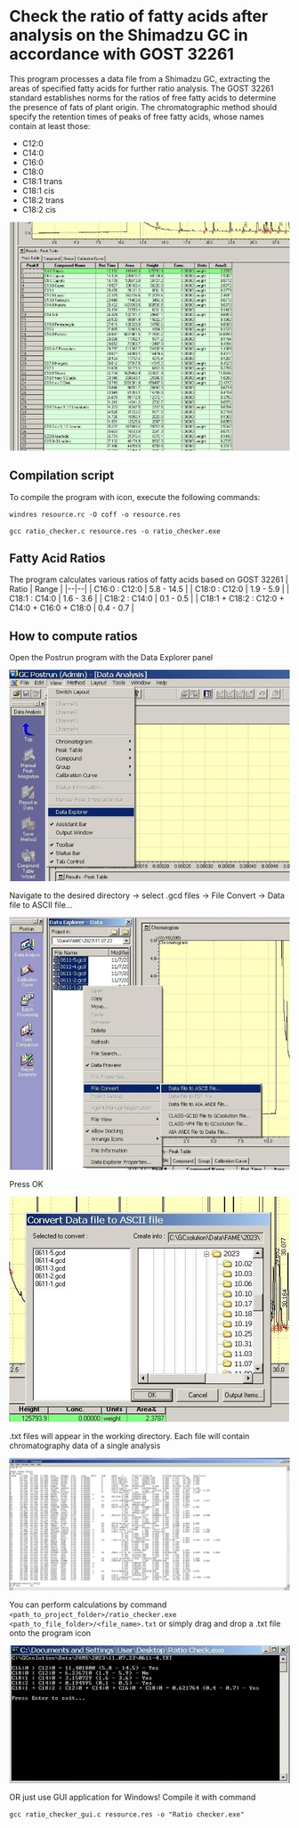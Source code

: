# Check the ratio of fatty acids after analysis on the Shimadzu GC in accordance with GOST 32261

This program processes a data file from a Shimadzu GC, extracting the areas of specified fatty acids for further ratio analysis. The GOST 32261 standard establishes norms for the ratios of free fatty acids to determine the presence of fats of plant origin. The chromatographic method should specify the retention times of peaks of free fatty acids, whose names contain at least those:
- C12:0
- C14:0
- C16:0
- C18:0
- C18:1 trans
- C18:1 cis
- C18:2 trans
- C18:2 cis

![0](images/0.jpg)

## Compilation script

To compile the program with icon, execute the following commands:

```
windres resource.rc -O coff -o resource.res
```
```
gcc ratio_checker.c resource.res -o ratio_checker.exe
```
## Fatty Acid Ratios
The program calculates various ratios of fatty acids based on GOST 32261
| Ratio | Range |
|--|--|
| C16:0 : C12:0 | 5.8 - 14.5 |
| C18:0 : C12:0 | 1.9 - 5.9 |
| C18:1 : C14:0 | 1.6 - 3.6 |
| C18:2 : C14:0 | 0.1 - 0.5 |
| C18:1 + C18:2 : C12:0 + C14:0 + C16:0 + C18:0 | 0.4 - 0.7 |
## How to compute ratios
Open the Postrun program with the Data Explorer panel

![1](images/1.jpg)

Navigate to the desired directory -> select .gcd files -> File Convert -> Data file to ASCII file...

![2](images/2.jpg)

Press OK

![3](images/3.jpg)

.txt files will appear in the working directory. Each file will contain chromatography data of a single analysis

![4](images/4.jpg)

You can perform calculations by command ```<path_to_project_folder>/ratio_checker.exe <path_to_file_folder>/<file_name>.txt``` or simply drag and drop a .txt file onto the program icon

![5](images/5.jpg)

OR just use GUI application for Windows! Compile it with command
```
gcc ratio_checker_gui.c resource.res -o "Ratio checker.exe"
```
